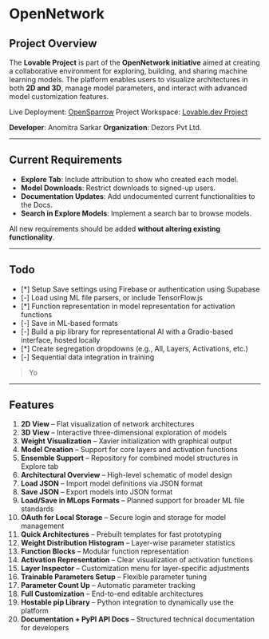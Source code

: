 # OpenNetwork

## Project Overview

The **Lovable Project** is part of the **OpenNetwork initiative** aimed at creating a collaborative environment for exploring, building, and sharing machine learning models. The platform enables users to visualize architectures in both **2D and 3D**, manage model parameters, and interact with advanced model customization features.

Live Deployment: [OpenSparrow](https://opensparrow.netlify.app)
Project Workspace: [Lovable.dev Project](https://lovable.dev/projects/b63f3bb9-90df-44f2-ac44-3b83c49fd7b4)

**Developer**: Anomitra Sarkar
**Organization**: Dezors Pvt Ltd.

---

## Current Requirements

* **Explore Tab**: Include attribution to show who created each model.
* **Model Downloads**: Restrict downloads to signed-up users.
* **Documentation Updates**: Add undocumented current functionalities to the Docs.
* **Search in Explore Models**: Implement a search bar to browse models.

All new requirements should be added **without altering existing functionality**.

---

## Todo

* \[\*] Setup Save settings using Firebase or authentication using Supabase
* \[-] Load using ML file parsers, or include TensorFlow\.js
* \[\*] Function representation in model representation for activation functions
* \[-] Save in ML-based formats
* \[-] Build a pip library for representational AI with a Gradio-based interface, hosted locally
* \[\*] Create segregation dropdowns (e.g., All, Layers, Activations, etc.)
* \[-] Sequential data integration in training
> Yo
---

## Features

1. **2D View** – Flat visualization of network architectures
2. **3D View** – Interactive three-dimensional exploration of models
3. **Weight Visualization** – Xavier initialization with graphical output
4. **Model Creation** – Support for core layers and activation functions
5. **Ensemble Support** – Repository for combined model structures in Explore tab
6. **Architectural Overview** – High-level schematic of model design
7. **Load JSON** – Import model definitions via JSON format
8. **Save JSON** – Export models into JSON format
9. **Load/Save in MLops Formats** – Planned support for broader ML file standards
10. **OAuth for Local Storage** – Secure login and storage for model management
11. **Quick Architectures** – Prebuilt templates for fast prototyping
12. **Weight Distribution Histogram** – Layer-wise parameter statistics
13. **Function Blocks** – Modular function representation
14. **Activation Representation** – Clear visualization of activation functions
15. **Layer Inspector** – Customization menu for layer-specific adjustments
16. **Trainable Parameters Setup** – Flexible parameter tuning
17. **Parameter Count Up** – Automatic parameter tracking
18. **Full Customization** – End-to-end editable architectures
19. **Hostable pip Library** – Python integration to dynamically use the platform
20. **Documentation + PyPI API Docs** – Structured technical documentation for developers
